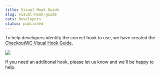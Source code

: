 ```yaml
---
title: Visual Hook Guide
slug: visual-hook-guide
cats: Developers
status: published
---
```



  <p>
    To help developers identify the correct hook to use, we have created the <a href="https://visualhookguide.checkoutwc.com/checkout/?add-to-cart=70" target="_blank">CheckoutWC Visual Hook Guide.</a>
  </p>
  <p>
    <img src="https://s3.amazonaws.com/helpscout.net/docs/assets/5bdde2822c7d3a01757ac42e/images/5d260e84042863478674bba6/file-2P1VtlTYSC.png" />
  </p>
  <p>
    If you need an additional hook, please let us know and we'll be happy to help.&nbsp;
  </p>
